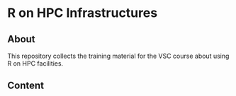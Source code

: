 # R on HPC Infrastructures

## About
This repository collects the training material for the VSC course about using R on HPC facilities.

## Content

